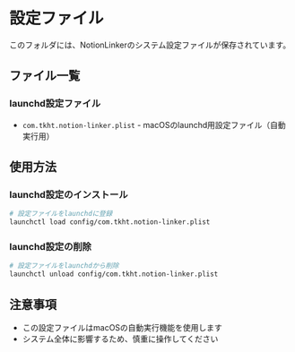 # 設定ファイル

このフォルダには、NotionLinkerのシステム設定ファイルが保存されています。

## ファイル一覧

### launchd設定ファイル
- `com.tkht.notion-linker.plist` - macOSのlaunchd用設定ファイル（自動実行用）

## 使用方法

### launchd設定のインストール
```bash
# 設定ファイルをlaunchdに登録
launchctl load config/com.tkht.notion-linker.plist
```

### launchd設定の削除
```bash
# 設定ファイルをlaunchdから削除
launchctl unload config/com.tkht.notion-linker.plist
```

## 注意事項
- この設定ファイルはmacOSの自動実行機能を使用します
- システム全体に影響するため、慎重に操作してください

